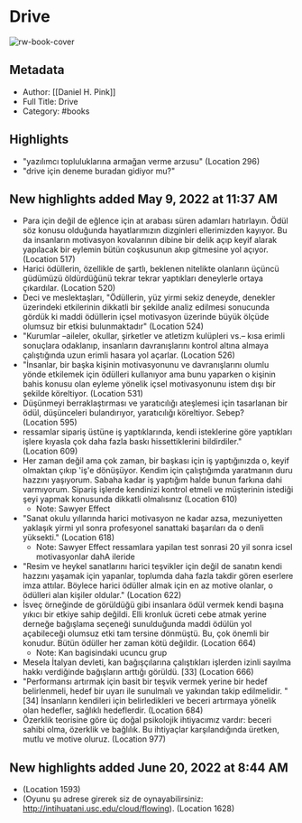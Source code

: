 # Drive

![rw-book-cover](https://is5-ssl.mzstatic.com/image/thumb/Publication128/v4/8b/18/cc/8b18ccac-f4d9-7ee5-1b24-5bde53e9a190/9789892339740_drive.jpg/1400x0w.jpg)

## Metadata
- Author: [[Daniel H. Pink]]
- Full Title: Drive
- Category: #books

## Highlights
- "yazılımcı topluluklarına armağan verme arzusu" (Location 296)
- "drive için deneme buradan gidiyor mu?"
## New highlights added May 9, 2022 at 11:37 AM
- Para için değil de eğlence için at arabası süren adamları hatırlayın. Ödül söz konusu olduğunda hayatlarımızın dizginleri ellerimizden kayıyor. Bu da insanların motivasyon kovalarının dibine bir delik açıp keyif alarak yapılacak bir eylemin bütün coşkusunun akıp gitmesine yol açıyor. (Location 517)
- Harici ödüllerin, özellikle de şartlı, beklenen nitelikte olanların üçüncü güdümüzü öldürdüğünü tekrar tekrar yaptıkları deneylerle ortaya çıkardılar. (Location 520)
- Deci ve meslektaşları, "Ödüllerin, yüz yirmi sekiz deneyde, denekler üzerindeki etkilerinin dikkatli bir şekilde analiz edilmesi sonucunda gördük ki maddi ödüllerin içsel motivasyon üzerinde büyük ölçüde olumsuz bir etkisi bulunmaktadır" (Location 524)
- "Kurumlar –aileler, okullar, şirketler ve atletizm kulüpleri vs.– kısa erimli sonuçlara odaklanıp, insanların davranışlarını kontrol altına almaya çalıştığında uzun erimli hasara yol açarlar. (Location 526)
- "İnsanlar, bir başka kişinin motivasyonunu ve davranışlarını olumlu yönde etkilemek için ödülleri kullanıyor ama bunu yaparken o kişinin bahis konusu olan eyleme yönelik içsel motivasyonunu istem dışı bir şekilde köreltiyor. (Location 531)
- Düşünmeyi berraklaştırması ve yaratıcılığı ateşlemesi için tasarlanan bir ödül, düşünceleri bulandırıyor, yaratıcılığı köreltiyor. Sebep? (Location 595)
- ressamlar sipariş üstüne iş yaptıklarında, kendi isteklerine göre yaptıkları işlere kıyasla çok daha fazla baskı hissettiklerini bildirdiler." (Location 609)
- Her zaman değil ama çok zaman, bir başkası için iş yaptığınızda o, keyif olmaktan çıkıp 'iş'e dönüşüyor. Kendim için çalıştığımda yaratmanın duru hazzını yaşıyorum. Sabaha kadar iş yaptığım halde bunun farkına dahi varmıyorum. Sipariş işlerde kendinizi kontrol etmeli ve müşterinin istediği şeyi yapmak konusunda dikkatli olmalısınız (Location 610)
    - Note: Sawyer Effect
- "Sanat okulu yıllarında harici motivasyon ne kadar azsa, mezuniyetten yaklaşık yirmi yıl sonra profesyonel sanattaki başarıları da o denli yüksekti." (Location 618)
    - Note: Sawyer Effect 
      ressamlara yapilan test sonrasi 20 yil sonra icsel motivasyonlar dahA ileride
- "Resim ve heykel sanatlarını harici teşvikler için değil de sanatın kendi hazzını yaşamak için yapanlar, toplumda daha fazla takdir gören eserlere imza attılar. Böylece harici ödüller almak için en az motive olanlar, o ödülleri alan kişiler oldular." (Location 622)
- İsveç örneğinde de görüldüğü gibi insanlara ödül vermek kendi başına yıkıcı bir etkiye sahip değildi. Elli kronluk ücreti cebe atmak yerine derneğe bağışlama seçeneği sunulduğunda maddi ödülün yol açabileceği olumsuz etki tam tersine dönmüştü. Bu, çok önemli bir konudur. Bütün ödüller her zaman kötü değildir. (Location 664)
    - Note: Kan bagisindaki ucuncu grup
- Mesela İtalyan devleti, kan bağışçılarına çalıştıkları işlerden izinli sayılma hakkı verdiğinde bağışların arttığı görüldü. [33] (Location 666)
- "Performansı artırmak için basit bir teşvik vermek yerine bir hedef belirlenmeli, hedef bir uyarı ile sunulmalı ve yakından takip edilmelidir. "[34] İnsanların kendileri için belirledikleri ve beceri artırmaya yönelik olan hedefler, sağlıklı hedeflerdir. (Location 684)
- Özerklik teorisine göre üç doğal psikolojik ihtiyacımız vardır: beceri sahibi olma, özerklik ve bağlılık. Bu ihtiyaçlar karşılandığında üretken, mutlu ve motive oluruz. (Location 977)
## New highlights added June 20, 2022 at 8:44 AM
-  (Location 1593)
- (Oyunu şu adrese girerek siz de oynayabilirsiniz: http://intihuatani.usc.edu/cloud/flowing). (Location 1628)
